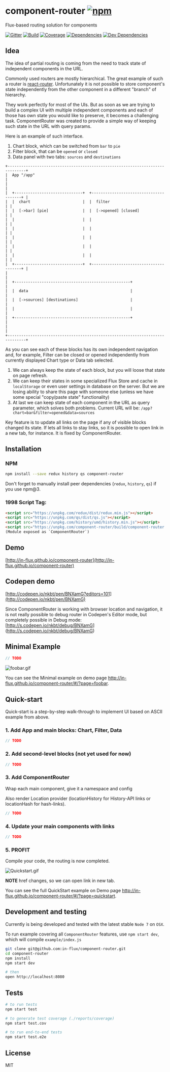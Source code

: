 # component-router [![npm](https://img.shields.io/npm/v/component-router.svg?style=flat-square)](https://www.npmjs.com/package/component-router)

Flux-based routing solution for components

[![Gitter](https://img.shields.io/gitter/room/nkbt/help.svg?style=flat-square)](https://gitter.im/nkbt/help)
[![Build](https://img.shields.io/circleci/project/in-flux/component-router.svg?style=flat-square)](https://circleci.com/gh/in-flux/component-router)
[![Coverage](https://img.shields.io/codecov/c/github/in-flux/component-router.svg?style=flat-square)](https://codecov.io/github/in-flux/component-router?branch=master)
[![Dependencies](https://img.shields.io/david/in-flux/component-router.svg?style=flat-square)](https://david-dm.org/in-flux/component-router)
[![Dev Dependencies](https://img.shields.io/david/dev/in-flux/component-router.svg?style=flat-square)](https://david-dm.org/in-flux/component-router#info=devDependencies)


## Idea

The idea of partial routing is coming from the need to track state of independent components in the URL.

Commonly used routers are mostly hierarchical. The great example of such a router is [react-router](https://github.com/rackt/react-router).
Unfortunately it is not possible to store component's state independently from the other component in a different "branch" of hierarchy.

They work perfectly for most of the UIs.
But as soon as we are trying to build a complex UI with multiple independent components and each of those has own state you would like to preserve, it becomes a challenging task. ComponentRouter was created to provide a simple way of keeping such state in the URL with query params.


Here is an example of such interface.

1. Chart block, which can be switched from `bar` to `pie`
2. Filter block, that can be `opened` or `closed`
3. Data panel with two tabs: `sources` and `destinations`

```
+------------------------------------------------------------------------------+
|  App "/app"                                                                  |
|                                                                              |
|  +------------------------------+  +---------------------------------------+ |
|  |  chart                       |  |  filter                               | |
|  |  [->bar] [pie]               |  |  [->opened] [closed]                  | |
|  |                              |  |                                       | |
|  |                              |  |                                       | |
|  |                              |  |                                       | |
|  |                              |  |                                       | |
|  |                              |  |                                       | |
|  +------------------------------+  +---------------------------------------+ |
|                                                                              |
|  +---------------------------------------------------+                       |
|  |  data                                             |                       |
|  |  [->sources] [destinations]                       |                       |
|  |                                                   |                       |
|  +---------------------------------------------------+                       |
|                                                                              |
+------------------------------------------------------------------------------+
```

As you can see each of these blocks has its own independent navigation and, for example, Filter can be closed or opened independently from currently displayed Chart type or Data tab selected.

1. We can always keep the state of each block, but you will loose that state on page refresh.
2. We can keep their states in some specialized Flux Store and cache in `localStorage` or even user settings in database on the server. But we are losing ability to share this page with someone else (unless we have some special "copy/paste state" functionality)
3. At last we can keep state of each component in the URL as query parameter, which solves both problems.
  Current URL will be: `/app?chart=bar&filter=opened&data=sources`

Key feature is to update all links on the page if any of visible blocks changed its state. If lets all links to stay links, so it is possible to open link in a new tab, for instance. It is fixed by ComponentRouter.


## Installation

### NPM
```sh
npm install --save redux history qs component-router
```

Don't forget to manually install peer dependencies (`redux`, `history`, `qs`) if you use npm@3.


### 1998 Script Tag:
```html
<script src="https://unpkg.com/redux/dist/redux.min.js"></script>
<script src="https://unpkg.com/qs/dist/qs.js"></script>
<script src="https://unpkg.com/history/umd/history.min.js"></script>
<script src="https://unpkg.com/component-router/build/component-router.min.js"></script>
(Module exposed as `ComponentRouter`)
```


## Demo


[http://in-flux.github.io/component-router](http://in-flux.github.io/component-router)


## Codepen demo

[http://codepen.io/nkbt/pen/BNXamG?editors=101](http://codepen.io/nkbt/pen/BNXamG)

Since ComponentRouter is working with browser location and navigation, it is not really possible
to debug router in Codepen's Editor mode, but completely possible in Debug mode:
[http://s.codepen.io/nkbt/debug/BNXamG] (http://s.codepen.io/nkbt/debug/BNXamG)


## Minimal Example

```js
// TODO
```

![foobar.gif](foobar.gif)

You can see the Minimal example on demo page http://in-flux.github.io/component-router/#/?page=foobar.


## Quick-start

Quick-start is a step-by-step walk-through to implement UI based on ASCII example from above.

### 1. Add App and main blocks: Chart, Filter, Data

```js
// TODO
```

### 2. Add second-level blocks (not yet used for now)

```js
// TODO
```

### 3. Add ComponentRouter

Wrap each main component, give it a namespace and config

Also render Location provider (locationHistory for History-API links or locationHash for hash-links).

```js
// TODO
```

### 4. Update your main components with links

```js
// TODO
```

### 5. PROFIT

Compile your code, the routing is now completed.


![Quickstart.gif](quickstart.gif)

**NOTE** href changes, so we can open link in new tab.


You can see the full QuickStart example on Demo page http://in-flux.github.io/component-router/#/?page=quickstart.


## Development and testing

Currently is being developed and tested with the latest stable `Node 7` on `OSX`.

To run example covering all `ComponentRouter` features, use `npm start dev`, which will compile `example/index.js`

```bash
git clone git@github.com:in-flux/component-router.git
cd component-router
npm install
npm start dev

# then
open http://localhost:8080
```

## Tests

```bash
# to run tests
npm start test

# to generate test coverage (./reports/coverage)
npm start test.cov

# to run end-to-end tests
npm start test.e2e
```

## License

MIT
